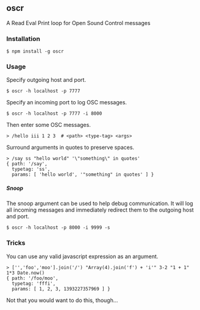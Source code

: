 ## oscr
A Read Eval Print loop for Open Sound Control messages

### Installation
```
$ npm install -g oscr
```

### Usage
Specify outgoing host and port.

```
$ oscr -h localhost -p 7777
```
Specify an incoming port to log OSC messages.

```
$ oscr -h localhost -p 7777 -i 8000
```
Then enter some OSC messages.

```
> /hello iii 1 2 3  # <path> <type-tag> <args>
```
Surround arguments in quotes to preserve spaces.

```
> /say ss "hello world" '\"something\" in quotes'
{ path: '/say',
  typetag: 'ss',
  params: [ 'hello world', '"something" in quotes' ] }
```

##### Snoop
The snoop argument can be used to help debug communication. It will log all incoming messages and immediately redirect them to the outgoing host and port.

```
$ oscr -h localhost -p 8000 -i 9999 -s
```

### Tricks
You can use any valid javascript expression as an argument.

```
> ['','foo','moo'].join('/') "Array(4).join('f') + 'i'" 3-2 "1 + 1" 1*3 Date.now()
{ path: '/foo/moo',
  typetag: 'fffi',
  params: [ 1, 2, 3, 1393227357969 ] }
```
Not that you would want to do this, though...
